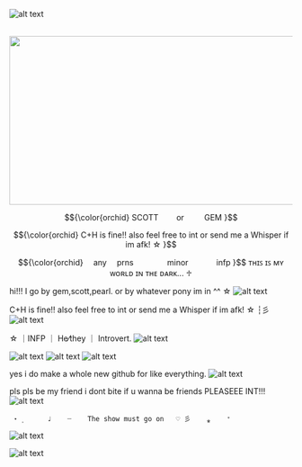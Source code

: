 ![alt text](https://64.media.tumblr.com/524d1b96add71d3d1543c24d01bd545c/804a182a7ca8e6a2-89/s2048x3072/cdb3a31ddefa0bb3761c76a92a13ce215105d760.pnj)

<p align="center">               
<img src="https://media.discordapp.net/attachments/1052873893028843574/1362994386731925606/Untitled280_20250418223255.png?ex=68046af1&is=68031971&hm=0cc7ba1de50771db9a77ca358ce9bec15088cef3c04ee325eeef1a9072200aef&=&format=webp&quality=lossless" width="900" height="300">
 <p align="center"> $${\color{orchid}
  SCOTT    or    GEM }$$
<p align="center"> $${\color{orchid}
 C+H is fine!! also feel free to int or send me a Whisper if im afk! ☆ }$$
<p align="center"> $${\color{orchid}
  any  prns     minor     infp }$$
ᴛʜɪꜱ ɪꜱ ᴍʏ ᴡᴏʀʟᴅ ɪɴ ᴛʜᴇ ᴅᴀʀᴋ...          ♱  
 
 hi!!! I go by gem,scott,pearl. or by whatever pony im in ^^ ☆ ![alt text](https://64.media.tumblr.com/dc6cc0ab77f882b52cd3a800aaa2fe28/db7ce6708c01e3ab-fc/s75x75_c1/72ee01e8a2be1ef319cc5eed86d84dd6a9ccf2bf.gifv)

C+H is fine!! also feel free to int or send me a Whisper if im afk! ☆ ┆彡 ![alt text](https://pixels.crd.co/assets/images/gallery61/99df91a2.gif?v=99d3974e)

 ☆ ｜INFP ｜ He⁄they ｜ Introvert․ ![alt text](https://pixels.crd.co/assets/images/gallery13/43a650d3.gif?v=99d3974e)

  ![alt text](https://cdn.discordapp.com/emojis/1113872942758105168.webp?size=40&quality=lossless) ![alt text](https://cdn.discordapp.com/emojis/1113883125899083828.webp?size=40&quality=lossless)
     ![alt text](https://cdn.discordapp.com/emojis/1113883836699390012.webp?size=40&quality=lossless)
                     
 yes i do make a whole new github for like everything. ![alt text](https://pixels.crd.co/assets/images/gallery13/70b547cb.gif?v=99d3974e)
  
  pls pls be my friend i dont bite if u wanna be friends PLEASEEE INT!!! ![alt text](https://i.ibb.co/pb3jP7W/IMG-6364.gif)
   

     ⋆  ۪      ♩    ┈    The show must go on   ♡ 彡    ⁎    ⁺
![alt text](https://i.ibb.co/n3VrsDM/IMG-7161.gif)

![alt text](https://64.media.tumblr.com/16addfa05d4eb55bc220480c49018d9b/804a182a7ca8e6a2-35/s2048x3072/710b670fd4041c5ad2b3f938b2e5e7508c8c3a84.pnj)


